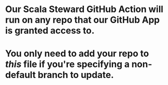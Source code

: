 # Our Scala Steward GitHub Action will run on any repo that our GitHub App is granted access to.
#
# You only need to add your repo to *this* file if you're specifying a non-default branch to update.